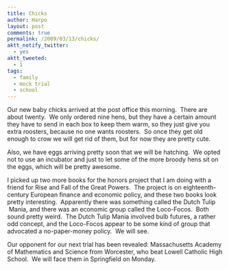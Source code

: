 ```yaml
---
title: Chicks
author: Harpo
layout: post
comments: true
permalink: /2009/03/13/chicks/
aktt_notify_twitter:
  - yes
aktt_tweeted:
  - 1
tags:
  - family
  - mock trial
  - school
---
```

Our new baby chicks arrived at the post office this morning.  There are about twenty.  We only ordered nine hens, but they have a certain amount they have to send in each box to keep them warm, so they just give you extra roosters, because no one wants roosters.  So once they get old enough to crow we will get rid of them, but for now they are pretty cute.

Also, we have eggs arriving pretty soon that we will be hatching.  We opted not to use an incubator and just to let some of the more broody hens sit on the eggs, which will be pretty awesome.

I picked up two more books for the honors project that I am doing with a friend for Rise and Fall of the Great Powers.  The project is on eighteenth-century European finance and economic policy, and these two books look pretty interesting.  Apparently there was something called the Dutch Tulip  Mania, and there was an economic group called the Loco-Focos.  Both sound pretty weird.  The Dutch Tulip Mania involved bulb futures, a rather odd concept, and the Loco-Focos appear to be some kind of group that advocated a no-paper-money policy.  We will see.

Our opponent for our next trial has been revealed: Massachusetts Academy of Mathematics and Science from Worcester, who beat Lowell Catholic High School.  We will face them in Springfield on Monday.
